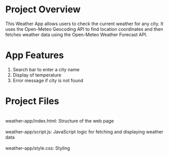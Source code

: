 <H1>Project Overview</H1>

This Weather App allows users to check the current weather for any city. It uses the Open-Meteo Geocoding API to find location coordinates and then fetches weather data using the Open-Meteo Weather Forecast API.


<H1>App Features</H1>

1. Search bar to enter a city name
2. Display of temperature
3. Error message if city is not found


<H1>Project Files</H1>

<br>weather-app/index.html: Structure of the web page</br>
<br>weather-app/script.js: JavaScript logic for fetching and displaying weather data</br>
<br>weather-app/style.css: Styling</br>
